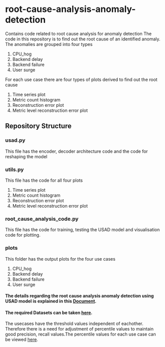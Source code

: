 # root-cause-analysis-anomaly-detection
Contains code related to root cause analysis for anomaly detection
The code in this repository is to find out the root cause of an identified anomaly.
The anomalies are grouped into four types
1. CPU_hog
2. Backend delay
3. Backend failure
4. User surge

For each use case there are four types of plots derived to find out the root cause
1. Time series plot
2. Metric count histogram
3. Reconstruction error plot
4. Metric level reconstruction error plot

## Repository Structure

### usad.py
This file has the encoder, decoder architecture code and the code for reshaping the model

### utils.py
This file has the code for all four plots 
1. Time series plot
2. Metric count histogram
3. Reconstruction error plot
4. Metric level reconstruction error plot

### root_cause_analysis_code.py
This file has the code for training, testing the USAD model and visualisation code for plotting.

### plots
This folder has the output plots for the four use cases
1. CPU_hog
2. Backend delay
3. Backend failure
4. User surge

#### The details regarding the root cause analysis anomaly detection using USAD model is explained in this [Document](https://docs.google.com/document/d/1YEydZbjvepgKePz2i2YWppYYOD-p5l60yZ1eX2mzk0U/edit).

#### The required Datasets can be taken [here](https://drive.google.com/drive/u/0/folders/1eHHw3sbE-PVySBjwvlc_6NT0cknQEvHe). 

The usecases have the threshold values independent of eachother. Therefore there is a need for adjustment of percentile values to maintain good precision, recall values.The percentile values for each use case can be viewed [here](https://docs.google.com/spreadsheets/d/1Xb7rOxUV0B5-Ua9AGqrrXdktTXxlDyJwLT2uDKBb_14/edit#gid=0).


